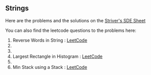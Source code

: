 ## Strings

Here are the problems and the solutions on the [Striver's SDE Sheet](https://takeuforward.org/interviews/strivers-sde-sheet-top-coding-interview-problems)

You can also find the leetcode questions to the problems here:

1. Reverse Words in String : [LeetCode](https://leetcode.com/problems/reverse-words-in-a-string/description/)
2. 
3. 
4. Largest Rectangle in Histogram : [LeetCode](https://leetcode.com/problems/largest-rectangle-in-histogram/description/)
5. 
6. Min Stack using a Stack : [LeetCode](https://leetcode.com/problems/min-stack/description/)